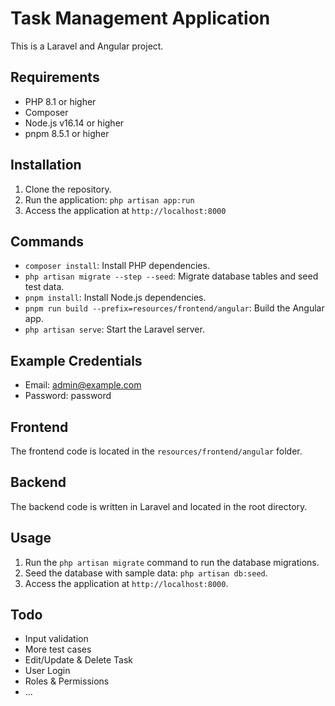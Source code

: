 # Task Management Application

This is a Laravel and Angular project.

## Requirements

- PHP 8.1 or higher
- Composer
- Node.js v16.14 or higher
- pnpm 8.5.1 or higher

## Installation

1. Clone the repository.
2. Run the application: `php artisan app:run`
3. Access the application at `http://localhost:8000`

## Commands

- `composer install`: Install PHP dependencies.
- `php artisan migrate --step --seed`: Migrate database tables and seed test data.
- `pnpm install`: Install Node.js dependencies.
- `pnpm run build --prefix=resources/frontend/angular`: Build the Angular app.
- `php artisan serve`: Start the Laravel server.

## Example Credentials
- Email: admin@example.com
- Password: password

## Frontend

The frontend code is located in the `resources/frontend/angular` folder.

## Backend

The backend code is written in Laravel and located in the root directory.

## Usage

1. Run the `php artisan migrate` command to run the database migrations.
2. Seed the database with sample data: `php artisan db:seed`.
3. Access the application at `http://localhost:8000`.

## Todo

- Input validation
- More test cases
- Edit/Update & Delete Task
- User Login
- Roles & Permissions
- ...

